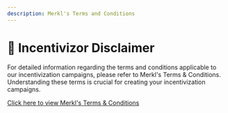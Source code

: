 ```yaml
---
description: Merkl's Terms and Conditions
---
```


# 📝 Incentivizor Disclaimer

For detailed information regarding the terms and conditions applicable to our incentivization campaigns, please refer to Merkl's Terms & Conditions. Understanding these terms is crucial for creating your incentivization campaigns.

[Click here to view Merkl's Terms & Conditions](https://app.merkl.xyz/merklTerms.pdf)
